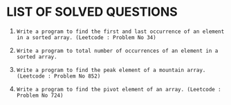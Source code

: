 # LIST OF SOLVED QUESTIONS

1.
    ```
    Write a program to find the first and last occurrence of an element in a sorted array. (Leetcode : Problem No 34)
    ```
2.
    ```
    Write a program to total number of occurrences of an element in a sorted array.
    ```
3.
    ```
    Write a program to find the peak element of a mountain array. (Leetcode : Problem No 852)
    ```
4.
    ```
    Write a program to find the pivot element of an array. (Leetcode : Problem No 724)
    ```
